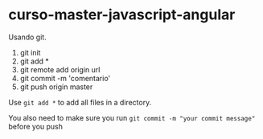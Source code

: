 # curso-master-javascript-angular



Usando git.

1. git init
2. git add *
3. git remote add origin url
4. git commit -m 'comentario'
5. git push origin master

Use `git add *` to add all files in a directory.

You also need to make sure you run `git commit -m "your commit message"` before you push